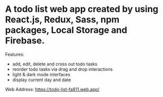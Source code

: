 # A todo list web app created by using React.js, Redux, Sass, npm packages, Local Storage and Firebase.

Features:
- add, edit, delete and cross out todo tasks
- reorder todo tasks via drag and drop interactions
- light & dark mode interfaces
- display current day and date

Web Address: https://todo-list-fa811.web.app/
